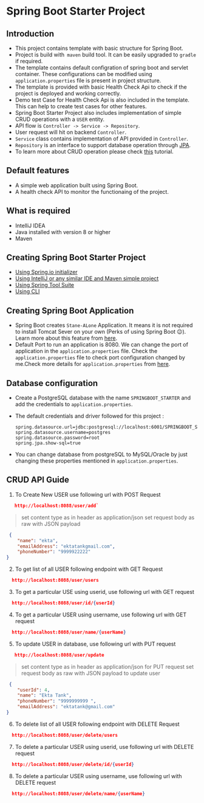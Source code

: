# Spring Boot Starter Project

##  Introduction
-   This project contains template with basic structure for Spring Boot.
-   Project is build with` maven` build tool. It can be easily upgraded to `gradle` if required.
-   The template contains default configration of spring boot and servlet container. These configurations can be modified  using  `application.properties` file is present in project structure.
-   The template is provided with basic Health Check Api to check if the project is deployed and working correctly.
-   Demo test Case for Health Check Api is also included in the template. This can help to create test cases for other features.
-   Spring Boot Starter Project also includes implementation of simple CRUD operations with a `USER` entity.
-   API flow is  `Controller -> Service -> Repository`.
-   User request will hit on backend  `Controller`.
-   `Service` class contains implementation of API provided in  `Controller`.
-   `Repository` is an interface to support database operation through  [JPA](https://docs.spring.io/spring-data/jpa/docs/1.3.4.RELEASE/reference/html/jpa.repositories.html).
-   To learn more about CRUD operation please check [this](https://examples.javacodegeeks.com/enterprise-java/spring/boot/spring-boot-crud-operations-example/) tutorial.

## Default features
-   A simple web application built using Spring Boot.
-   A health check API to monitor the functionaing of the project.

## What is required
-   IntelliJ IDEA
-   Java installed with version 8 or higher
-   Maven

## Creating Spring Boot Starter Project
-   [Using Spring.io initializer](https://www.javacodegeeks.com/2018/02/create-spring-boot-project-spring-initializer.html)
-   [Using IntelliJ or any similar IDE and Maven simple project](https://www.jetbrains.com/help/idea/spring-boot.html)
-   [Using Spring Tool Suite](https://www.javatpoint.com/creating-spring-boot-project-using-sts)
-   [Using CLI](https://www.tutorialspoint.com/springbootcli/springbootcli_creating_project.htm)

## Creating Spring Boot Application
-   Spring Boot creates `Stane-ALone` Application. It means it is not required to install Tomcat Sever on your own (Perks of using Spring Boot 😉). Learn more about this feature from [here](https://dzone.com/articles/what-is-spring-boot#:~:text=Being%20Standalone,applications%20that%20you%20can%20run.&text=You%20may%20think%20that%20running,run%20command%20and%20everything%20works.).
-   Default Port to run an application is 8080. We can change the port of application in the `application.properties` file. Check the `application.properties` file to check port configuration changed by me.Check more details for `application.properties`  from  [here](https://www.javatpoint.com/spring-boot-properties).

## Database configuration 
-   Create a PostgreSQL database with the name  `SPRINGBOOT_STARTER` and add the credentials to `application.properties`. <br/>

-   The default credentials and driver followed for this project :<br/>
    ```spring.datasource.driver-class-name=org.postgresql.Driver
    spring.datasource.url=jdbc:postgresql://localhost:6001/SPRINGBOOT_STARTER
    spring.datasource.username=postgres
    spring.datasource.password=root
    spring.jpa.show-sql=true

-   You can change database from postgreSQL to MySQL/Oracle by just changing these properties mentioned in `application.properties`. <br/>

## CRUD API Guide

1.  To Create New USER use following url with POST Request
```json
   http://localhost:8088/user/add`
```
> set content type as in header as application/json
> set request body as raw with JSON payload

```json
 {
    "name": "ekta",
    "emailAddress": "ektatankgmail.com",
    "phoneNumber": "9999922222"
}
```
2.  To get list of all USER following endpoint with GET Request
```json
  http://localhost:8088/user/users
```
3.  To get a particular  USE using userid, use following url with GET request
```json
  http://localhost:8088/user/id/{userId}
```
4.  To get a particular  USER using username, use following url with GET request
```json
  http://localhost:8088/user/name/{userName}
```
5.  To update USER in database, use following url with PUT request
```json
   http://localhost:8088/user/update
```
> set content type as in header as application/json for PUT request
> set request body as raw with JSON payload to update user

```json
 {
    "userId": 4,
    "name": "Ekta Tank",
    "phoneNumber": "9999999999 ",
    "emailAddress": "ektatank@gmail.com"
}
```
6.  To delete list of all USER following endpoint with DELETE Request
```json
  http://localhost:8088/user/delete/users
```
7.  To delete a particular USER using userid, use following url with DELETE request
```json
  http://localhost:8088/user/delete/id/{userId}
```
8.  To delete a particular USER using username, use following url with DELETE request
```json
  http://localhost:8088/user/delete/name/{userName}
```

